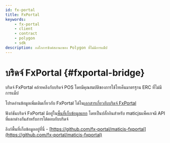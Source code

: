 ```yaml
---
id: fx-portal
title: FxPortal
keywords:
    - fx-portal
    - client
    - contract
    - polygon
    - sdk
description: กลไกการซิงค์สถานะของ Polygon ที่ไม่มีการแม็ป
---
```


# บริดจ์ FxPortal {#fxportal-bridge}

บริดจ์ FxPortal คล้ายคลึงกับบริดจ์ POS โดยมีคุณสมบัติของการใช้โทเค็นมาตรฐาน ERC ที่ไม่มีการแม็ป

โปรดอ่านข้อมูลเพิ่มเติมเกี่ยวกับ FxPortal ได้ใน[เอกสารเกี่ยวกับบริดจ์ FxPortal](https://docs.polygon.technology/docs/develop/l1-l2-communication/fx-portal)

ฟังก์ชันบริดจ์ FxPortal มีอยู่ใน[พื้นที่เก็บข้อมูลแยก](https://github.com/fx-portal/maticjs-fxportal) โดยเป็นปลั๊กอินสำหรับ maticjsแพ็คเกจมี API ที่แตกต่างกันสำหรับการโต้ตอบกับบริดจ์

ลิงก์พื้นที่เก็บข้อมูลอยู่ที่นี่ - [https://github.com/fx-portal/maticjs-fxportal](https://github.com/fx-portal/maticjs-fxportal)
